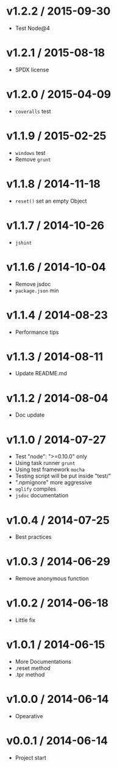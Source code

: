 v1.2.2 / 2015-09-30
==================

  * Test Node@4

v1.2.1 / 2015-08-18
==================

  * SPDX license

v1.2.0 / 2015-04-09
==================

  * `coveralls` test

v1.1.9 / 2015-02-25
==================

  * `windows` test
  * Remove `grunt`

v1.1.8 / 2014-11-18
==================

  * `reset()` set an empty Object

v1.1.7 / 2014-10-26
==================

  * `jshint`

v1.1.6 / 2014-10-04
==================

  * Remove jsdoc
  * `package.json` min

v1.1.4 / 2014-08-23
==================

  * Performance tips

v1.1.3 / 2014-08-11
==================

  * Update README.md

v1.1.2 / 2014-08-04
==================

  * Doc update

v1.1.0 / 2014-07-27
==================

  * Test "node": ">=0.10.0" only
  * Using task runner `grunt`
  * Using test framework `mocha`
  * Testing script will be put inside "test/"
  * ".npmignore" more aggressive
  * `uglify` compiles
  * `jsdoc` documentation

v1.0.4 / 2014-07-25
==================

  * Best practices

v1.0.3 / 2014-06-29
==================

  * Remove anonymous function

v1.0.2 / 2014-06-18
==================

  * Little fix

v1.0.1 / 2014-06-15
==================

  * More Documentations
  * .reset method
  * .tpr method

v1.0.0 / 2014-06-14
==================

  * Opearative

v0.0.1 / 2014-06-14
==================

  * Project start
